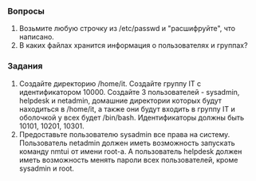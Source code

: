 ### Вопросы

1. Возьмите любую строчку из /etc/passwd и "расшифруйте", что написано.
2. В каких файлах хранится информация о пользователях и группах?

### Задания

1. Создайте директорию /home/it. Создайте группу IT с идентификатором 10000. Создайте 3 пользователей - sysadmin, helpdesk и netadmin, домашние директории которых будут находиться в /home/it, а также они будут входить в группу IT и оболочкой у всех будет /bin/bash. Идентификаторы должны быть 10101, 10201, 10301.
2. Предоставьте пользователю sysadmin все права на систему. Пользователь netadmin должен иметь возможность запускать команду nmtui от имени root-а. А пользователь helpdesk должен иметь возможность менять пароли всех пользователей, кроме sysadmin и root.  
